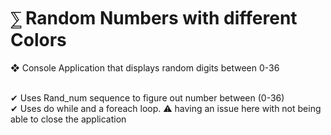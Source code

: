 # &#8512; Random Numbers with different Colors

&#10070; Console Application that displays random digits between 0-36

 <br> 
&#10004; Uses Rand_num sequence to figure out number between (0-36)
<br>
&#10004; Uses do while and a foreach loop. 
&#9888; having an issue here with not being able to close the application
